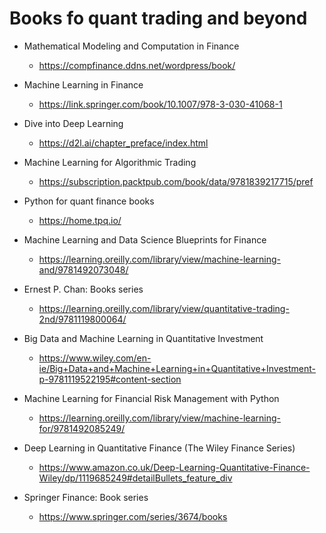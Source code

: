 # Books fo quant trading and beyond

- Mathematical Modeling and Computation in Finance

  - https://compfinance.ddns.net/wordpress/book/

- Machine Learning in Finance

  - https://link.springer.com/book/10.1007/978-3-030-41068-1

- Dive into Deep Learning

  - https://d2l.ai/chapter_preface/index.html

- Machine Learning for Algorithmic Trading

  - https://subscription.packtpub.com/book/data/9781839217715/pref

- Python for quant finance books

  - https://home.tpq.io/

- Machine Learning and Data Science Blueprints for Finance

  - https://learning.oreilly.com/library/view/machine-learning-and/9781492073048/

- Ernest P. Chan: Books series

  - https://learning.oreilly.com/library/view/quantitative-trading-2nd/9781119800064/

- Big Data and Machine Learning in Quantitative Investment

  - https://www.wiley.com/en-ie/Big+Data+and+Machine+Learning+in+Quantitative+Investment-p-9781119522195#content-section

- Machine Learning for Financial Risk Management with Python
  - https://learning.oreilly.com/library/view/machine-learning-for/9781492085249/
- Deep Learning in Quantitative Finance (The Wiley Finance Series)

  - https://www.amazon.co.uk/Deep-Learning-Quantitative-Finance-Wiley/dp/1119685249#detailBullets_feature_div

- Springer Finance: Book series
  - https://www.springer.com/series/3674/books
